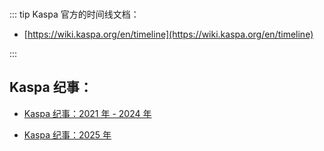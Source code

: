 
<br />

::: tip Kaspa 官方的时间线文档：

- [https://wiki.kaspa.org/en/timeline](https://wiki.kaspa.org/en/timeline)

:::

## Kaspa 纪事：

* [Kaspa 纪事：2021 年 - 2024 年](./2021-2024.md)

* [Kaspa 纪事：2025 年](./2025.md)






